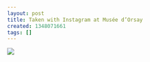 ```yaml
---
layout: post
title: Taken with Instagram at Musée d’Orsay
created: 1348071661
tags: []
---
```

![](http://24.media.tumblr.com/tumblr_malur2kC031rsr8w3o1_500.jpg)


